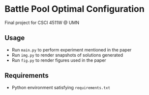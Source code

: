 # Battle Pool Optimal Configuration

Final project for CSCI 4511W @ UMN

## Usage
- Run `main.py` to perform experiment mentioned in the paper
- Run `img.py` to render snapshots of solutions generated
- Run `fig.py` to render figures used in the paper

## Requirements
- Python environment satisfying `requirements.txt`
